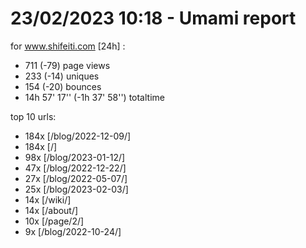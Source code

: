# 23/02/2023 10:18 - Umami report
for www.shifeiti.com [24h] :

 - 711 (-79) page views
 - 233 (-14) uniques
 - 154 (-20) bounces
 - 14h 57' 17'' (-1h 37' 58'') totaltime


top 10 urls:
 - 184x [/blog/2022-12-09/]
 - 184x [/]
 - 98x [/blog/2023-01-12/]
 - 47x [/blog/2022-12-22/]
 - 27x [/blog/2022-05-07/]
 - 25x [/blog/2023-02-03/]
 - 14x [/wiki/]
 - 14x [/about/]
 - 10x [/page/2/]
 - 9x [/blog/2022-10-24/]


